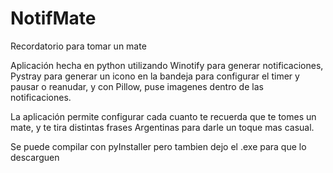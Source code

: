 # NotifMate
Recordatorio para tomar un mate

Aplicación hecha en python utilizando Winotify para generar notificaciones, Pystray para generar un icono en la bandeja para configurar el timer y pausar o reanudar, y con Pillow, puse imagenes dentro de las notificaciones.

La aplicación permite configurar cada cuanto te recuerda que te tomes un mate, y te tira distintas frases Argentinas para darle un toque mas casual.

Se puede compilar con pyInstaller pero tambien dejo el .exe para que lo descarguen
